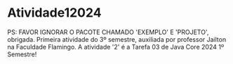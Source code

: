 # Atividade12024
PS: FAVOR IGNORAR O PACOTE CHAMADO 'EXEMPLO' E 'PROJETO', obrigada.
Primeira atividade do 3º semestre, auxiliada por professor Jailton na Faculdade Flamingo.
A atividade '2' é a Tarefa 03 de Java Core 2024 1º Semestre!

